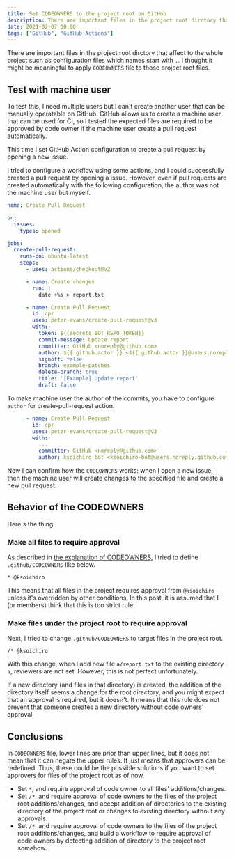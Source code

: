 ```yaml
---
title: Set CODEOWNERS to the project root on GitHub
description: There are important files in the project root dirctory that affect to the whole project such as configuration files which names start with `.`.
date: 2021-02-07 00:00
tags: ["GitHub", "GitHub Actions"]
---
```

There are important files in the project root dirctory that affect to the whole project such as configuration files which names start with `.`.
I thought it might be meaningful to apply `CODEOWNERS` file to those project root files.

## Test with machine user

To test this, I need multiple users but I can't create another user that can be manually operatable on GitHub.
GitHub allows us to create a machine user that can be used for CI, so I tested the expected files are required to be approved by code owner if the machine user create a pull request automatically.

This time I set GitHub Action configuration to create a pull request by opening a new issue.

I tried to configure a workflow using some actions, and I could successfully created a pull request by opening a issue.
However, even if pull requests are created automatically with the following configuration, the author was not the machine user but myself.

```yaml
name: Create Pull Request

on:
  issues:
    types: opened

jobs:
  create-pull-request:
    runs-on: ubuntu-latest
    steps:
      - uses: actions/checkout@v2

      - name: Create changes
        run: |
          date +%s > report.txt

      - name: Create Pull Request
        id: cpr
        uses: peter-evans/create-pull-request@v3
        with:
          token: ${{secrets.BOT_REPO_TOKEN}}
          commit-message: Update report
          committer: GitHub <noreply@github.com>
          author: ${{ github.actor }} <${{ github.actor }}@users.noreply.github.com>
          signoff: false
          branch: example-patches
          delete-branch: true
          title: '[Example] Update report'
          draft: false
```

To make machine user the author of the commits, you have to configure `author` for create-pull-request action.

```yaml
      - name: Create Pull Request
        id: cpr
        uses: peter-evans/create-pull-request@v3
        with:
          ...
          committer: GitHub <noreply@github.com>
          author: ksoichiro-bot <ksoichiro-bot@users.noreply.github.com>
```

Now I can confirm how the `CODEOWNERS` works: when I open a new issue, then the machine user will create changes to the specified file and create a new pull request.

## Behavior of the CODEOWNERS

Here's the thing.

### Make all files to require approval

As described in [the explanation of CODEOWNERS](https://docs.github.com/github/creating-cloning-and-archiving-repositories/about-code-owners#example-of-a-codeowners-file), I tried to define `.github/CODEOWNERS` like below.

```
* @ksoichiro
```

This means that all files in the project requires approval from `@ksoichiro` unless it's overridden by other conditions.
In this post, it is assumed that I (or members) think that this is too strict rule.

### Make files under the project root to require approval

Next, I tried to change `.github/CODEOWNERS` to target files in the project root.

```
/* @ksoichiro
```

With this change, when I add new file `a/report.txt` to the existing directory `a`, reviewers are not set.
However, this is not perfect unfortunately.

If a new directory (and files in that directory) is created, the addition of the directory itself seems a change for the root directory, and you might expect that an approval is required, but it doesn't.
It means that this rule does not prevent that someone creates a new directory without code owners' approval.

## Conclusions

In `CODEOWNERS` file, lower lines are prior than upper lines, but it does not mean that it can negate the upper rules.
It just means that approvers can be redefined.
Thus, these could be the possible solutions if you want to set approvers for files of the project root as of now.

- Set `*`, and require approval of code owner to all files' additions/changes.
- Set `/*`, and require approval of code owners to the files of the project root additions/changes, and accept addition of directories to the existing directory of the project root or changes to existing directory without any approvals.
- Set `/*`, and require approval of code owners to the files of the project root additions/changes, and build a workflow to require approval of code owners by detecting addition of directory to the project root somehow.

